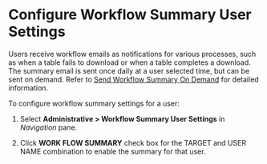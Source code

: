 # Configure Workflow Summary User Settings

Users receive workflow emails as notifications for various processes,
such as when a table fails to download or when a table completes a
download. The summary email is sent once daily at a user selected time,
but can be sent on demand. Refer to [Send Workflow Summary On
Demand](Send_Workflow_Summary_On_Demand.htm) for detailed information.

To configure workflow summary settings for a user:

1.  Select **Administrative \> Workflow Summary User Settings** in
    *Navigation* pane.

2.  Click **WORK FLOW SUMMARY** check box for the TARGET and USER NAME
    combination to enable the summary for that user.
